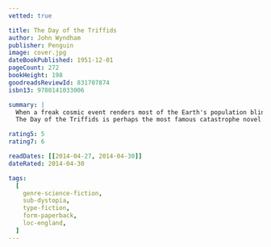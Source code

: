 ```yaml
---
vetted: true

title: The Day of the Triffids
author: John Wyndham
publisher: Penguin
image: cover.jpg
dateBookPublished: 1951-12-01
pageCount: 272
bookHeight: 198
goodreadsReviewId: 831707874
isbn13: 9780141033006

summary: |
  When a freak cosmic event renders most of the Earth's population blind, Bill Masen is one of the lucky few to retain his sight. The London he walks is crammed with groups of men and women needing help, some ready to prey on those who can still see. But another menace stalks blind and sighted alike. With nobody to stop their spread the Triffids, mobile plants with lethal stingers and carnivorous appetites, seem set to take control.
  The Day of the Triffids is perhaps the most famous catastrophe novel of the twentieth century and its startling imagery of desolate streets and lurching, lethal plant life retains its power to haunt today.

rating5: 5
rating7: 6

readDates: [[2014-04-27, 2014-04-30]]
dateRated: 2014-04-30

tags:
  [
    genre-science-fiction,
    sub-dystopia,
    type-fiction,
    form-paperback,
    loc-england,
  ]
---
```

